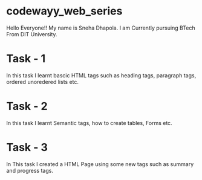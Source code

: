 # codewayy_web_series

Hello Everyone!!
My name is Sneha Dhapola. I am Currently pursuing BTech From DIT University.



# Task - 1

In this task I learnt bascic HTML tags such as heading tags, paragraph tags, ordered unoredered lists  etc.


# Task - 2

In this task I learnt Semantic tags, how to create tables, Forms etc.


# Task - 3

In This task I created a HTML Page using some new tags such as summary and progress tags.
